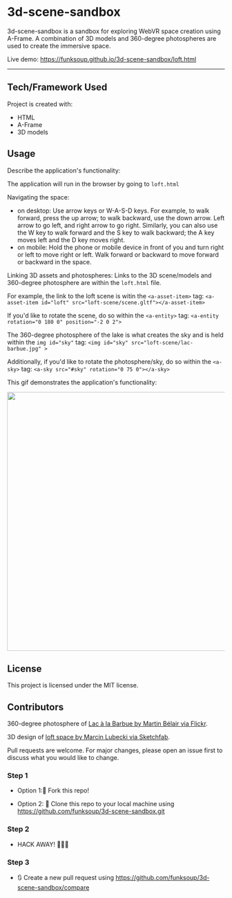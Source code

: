 
# 3d-scene-sandbox

3d-scene-sandbox is a sandbox for exploring WebVR space creation using A-Frame. A combination of 3D models and 360-degree photospheres are used to create the immersive space.


Live demo: https://funksoup.github.io/3d-scene-sandbox/loft.html

------

## Tech/Framework Used

Project is created with:

* HTML
* A-Frame
* 3D models 


## Usage

Describe the application's functionality:

The application will run in the browser by going to `loft.html`

Navigating the space: 
* on desktop: Use arrow keys or W-A-S-D keys. For example, to walk forward, press the up arrow; to walk backward, use the down arrow. Left arrow to go left, and right arrow to go right. Similarly, you can also use the W key to walk forward and the S key to walk backward; the A key moves left and the D key moves right.
* on mobile: Hold the phone or mobile device in front of you and turn right or left to move right or left. Walk forward or backward to move forward or backward in the space.

Linking 3D assets and photospheres:
Links to the 3D scene/models and 360-degree photosphere are within the `loft.html` file.

For example, the link to the loft scene is witin the `<a-asset-item>` tag:
`<a-asset-item id="loft" src="loft-scene/scene.gltf"></a-asset-item>`

If you'd like to rotate the scene, do so within the `<a-entity>` tag:
`<a-entity rotation="0 180 0" position="-2 0 2">`


The 360-degree photosphere of the lake is what creates the sky and is held within the `img id="sky"` tag:
`<img id="sky" src="loft-scene/lac-barbue.jpg" >`

Additionally, if you'd like to rotate the photosphere/sky, do so within the `<a-sky>` tag:
`<a-sky src="#sky" rotation="0 75 0"></a-sky>`



This gif demonstrates the application's functionality:

<img src = "/images/loft-lake-view.gif" width="600">



## License

This project is licensed under the MIT license.


## Contributors

360-degree photosphere of <a href="https://flic.kr/p/P7AuQk">Lac à la Barbue by Martin Bélair via Flickr</a>.

3D design of <a href="https://sketchfab.com/3d-models/apartment-interior-design-vr-ready-ce102c29aaf84a05a8607b2ac947728d">loft space by Marcin Lubecki via Sketchfab</a>.


Pull requests are welcome. For major changes, please open an issue first to discuss what you would like to change.


### Step 1

* Option 1:🍴 Fork this repo!

* Option 2: 👯 Clone this repo to your local machine using https://github.com/funksoup/3d-scene-sandbox.git

### Step 2

* HACK AWAY! 🔨🔨🔨

### Step 3

* 🔃 Create a new pull request using https://github.com/funksoup/3d-scene-sandbox/compare


